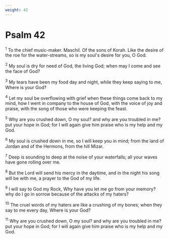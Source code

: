 ```yaml
---
weight: 42
---
```


# Psalm 42

<sup>1</sup> To the chief music-maker. Maschil. Of the sons of Korah. Like the desire of the roe for the water-streams, so is my soul's desire for you, O God. 

<sup>2</sup> My soul is dry for need of God, the living God; when may I come and see the face of God? 

<sup>3</sup> My tears have been my food day and night, while they keep saying to me, Where is your God? 

<sup>4</sup> Let my soul be overflowing with grief when these things come back to my mind, how I went in company to the house of God, with the voice of joy and praise, with the song of those who were keeping the feast. 

<sup>5</sup> Why are you crushed down, O my soul? and why are you troubled in me? put your hope in God; for I will again give him praise who is my help and my God. 

<sup>6</sup> My soul is crushed down in me, so I will keep you in mind; from the land of Jordan and of the Hermons, from the hill Mizar. 

<sup>7</sup> Deep is sounding to deep at the noise of your waterfalls; all your waves have gone rolling over me. 

<sup>8</sup> But the Lord will send his mercy in the daytime, and in the night his song will be with me, a prayer to the God of my life. 

<sup>9</sup> I will say to God my Rock, Why have you let me go from your memory? why do I go in sorrow because of the attacks of my haters? 

<sup>10</sup> The cruel words of my haters are like a crushing of my bones; when they say to me every day, Where is your God? 

<sup>11</sup> Why are you crushed down, O my soul? and why are you troubled in me? put your hope in God; for I will again give him praise who is my help and my God. 


